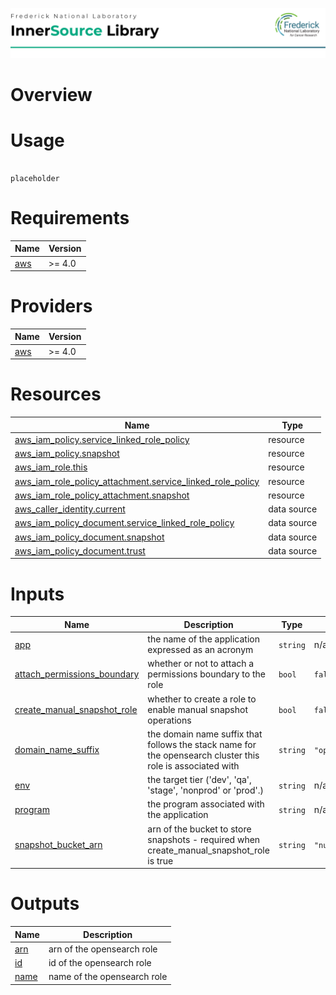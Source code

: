 ![Frederick National Laboratory](./assets/fnl.svg)

# Overview

# Usage

<pre><code>
placeholder
</code></pre>

<!-- BEGIN_TF_DOCS -->
# Requirements

| Name | Version |
|------|---------|
| <a name="requirement_aws"></a> [aws](#requirement\_aws) | >= 4.0 |

# Providers

| Name | Version |
|------|---------|
| <a name="provider_aws"></a> [aws](#provider\_aws) | >= 4.0 |

# Resources

| Name | Type |
|------|------|
| [aws_iam_policy.service_linked_role_policy](https://registry.terraform.io/providers/hashicorp/aws/latest/docs/resources/iam_policy) | resource |
| [aws_iam_policy.snapshot](https://registry.terraform.io/providers/hashicorp/aws/latest/docs/resources/iam_policy) | resource |
| [aws_iam_role.this](https://registry.terraform.io/providers/hashicorp/aws/latest/docs/resources/iam_role) | resource |
| [aws_iam_role_policy_attachment.service_linked_role_policy](https://registry.terraform.io/providers/hashicorp/aws/latest/docs/resources/iam_role_policy_attachment) | resource |
| [aws_iam_role_policy_attachment.snapshot](https://registry.terraform.io/providers/hashicorp/aws/latest/docs/resources/iam_role_policy_attachment) | resource |
| [aws_caller_identity.current](https://registry.terraform.io/providers/hashicorp/aws/latest/docs/data-sources/caller_identity) | data source |
| [aws_iam_policy_document.service_linked_role_policy](https://registry.terraform.io/providers/hashicorp/aws/latest/docs/data-sources/iam_policy_document) | data source |
| [aws_iam_policy_document.snapshot](https://registry.terraform.io/providers/hashicorp/aws/latest/docs/data-sources/iam_policy_document) | data source |
| [aws_iam_policy_document.trust](https://registry.terraform.io/providers/hashicorp/aws/latest/docs/data-sources/iam_policy_document) | data source |

# Inputs

| Name | Description | Type | Default | Required |
|------|-------------|------|---------|:--------:|
| <a name="input_app"></a> [app](#input\_app) | the name of the application expressed as an acronym | `string` | n/a | yes |
| <a name="input_attach_permissions_boundary"></a> [attach\_permissions\_boundary](#input\_attach\_permissions\_boundary) | whether or not to attach a permissions boundary to the role | `bool` | `false` | no |
| <a name="input_create_manual_snapshot_role"></a> [create\_manual\_snapshot\_role](#input\_create\_manual\_snapshot\_role) | whether to create a role to enable manual snapshot operations | `bool` | `false` | no |
| <a name="input_domain_name_suffix"></a> [domain\_name\_suffix](#input\_domain\_name\_suffix) | the domain name suffix that follows the stack name for the opensearch cluster this role is associated with | `string` | `"opensearch"` | no |
| <a name="input_env"></a> [env](#input\_env) | the target tier ('dev', 'qa', 'stage', 'nonprod' or 'prod'.) | `string` | n/a | yes |
| <a name="input_program"></a> [program](#input\_program) | the program associated with the application | `string` | n/a | yes |
| <a name="input_snapshot_bucket_arn"></a> [snapshot\_bucket\_arn](#input\_snapshot\_bucket\_arn) | arn of the bucket to store snapshots - required when create\_manual\_snapshot\_role is true | `string` | `"null"` | no |

# Outputs

| Name | Description |
|------|-------------|
| <a name="output_arn"></a> [arn](#output\_arn) | arn of the opensearch role |
| <a name="output_id"></a> [id](#output\_id) | id of the opensearch role |
| <a name="output_name"></a> [name](#output\_name) | name of the opensearch role |
<!-- END_TF_DOCS -->
